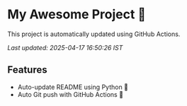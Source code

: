# My Awesome Project 🚀

This project is automatically updated using GitHub Actions.

_Last updated: 2025-04-17 16:50:26 IST_

## Features
- Auto-update README using Python 🐍
- Auto Git push with GitHub Actions 🤖
